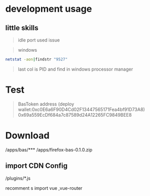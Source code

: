 # development usage

## little skills
> idle port used issue 

> windows

```bash
netstat -aon|findstr "9527"
```
> last col is PID and find in windows processor manager


# Test 

> BasToken address (deploy wallet:0xc0E6a6F90D4Cd02F13447565171Fea4bf91D73A8)
0x69a559EcDf684a7c87589d24A12265FC9849BEE8 


# Download 
/apps/bas/***
/apps/firefox-bas-0.1.0.zip


## import CDN Config

/plugins/*.js

recomment s import vue ,vue-router
